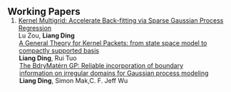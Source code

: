<h2 id="publications" style="margin: 2px 0px -15px;">Working Papers</h2>

<div class="publications">
<ol class="bibliography">

<li>
<div class="pub-row">

<div class="col-sm-9" style="position: relative;padding-right: 15px;padding-left:1px;">
    <div class="title"><a href="https://arxiv.org/pdf/2403.13300.pdf">Kernel Multigrid: Accelerate Back-fitting via Sparse Gaussian Process Regression </a></div>
     <div class="author"> Lu Zou, <strong>Liang Ding</strong></div>
   

<div class="col-sm-9" style="position: relative;padding-right: 15px;padding-left:1px;">
    <div class="title"><a href="https://arxiv.org/pdf/2402.04022.pdf">A General Theory for Kernel Packets: from state space model to 
 compactly supported basis </a></div>
    <div class="author"> <strong>Liang Ding</strong>, Rui Tuo</div>
  
   


<div class="col-sm-9" style="position: relative;padding-right: 15px;padding-left:1px;">
    <div class="title"><a href="https://arxiv.org/abs/2507.09178">The BdryMatérn GP: Reliable incorporation of boundary information on irregular domains for Gaussian process modeling</a></div>
    <div class="author"><strong>Liang Ding</strong>, Simon Mak,C. F. Jeff Wu</div>

    





  </div>
   </div>
</div>
  </div>
</div>
</div>
</li>
  
<br>

</ol>
</div>
